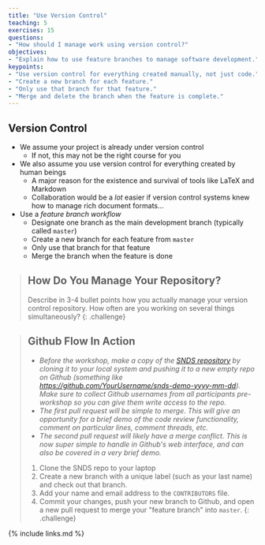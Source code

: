 ```yaml
---
title: "Use Version Control"
teaching: 5
exercises: 15
questions:
- "How should I manage work using version control?"
objectives:
- "Explain how to use feature branches to manage software development."
keypoints:
- "Use version control for everything created manually, not just code."
- "Create a new branch for each feature."
- "Only use that branch for that feature."
- "Merge and delete the branch when the feature is complete."
---
```



## Version Control

*   We assume your project is already under version control
    *   If not, this may not be the right course for you
*   We also assume you use version control for everything created by human beings
    *   A major reason for the existence and survival of tools like LaTeX and Markdown
    *   Collaboration would be a *lot* easier if version control systems knew
        how to manage rich document formats...
*   Use a *feature branch workflow*
    *   Designate one branch as the main development branch (typically called `master`)
    *   Create a new branch for each feature from `master`
    *   Only use that branch for that feature
    *   Merge the branch when the feature is done

> ## How Do You Manage Your Repository?
>
> Describe in 3-4 bullet points how you actually manage your version control repository.
> How often are you working on several things simultaneously?
{: .challenge}

> ## Github Flow In Action
>
> - *Before the workshop, make a copy of the [SNDS repository](https://github.com/standage/snds-demo) by cloning it to your local system and pushing it to a new empty repo on Github (something like https://github.com/YourUsername/snds-demo-yyyy-mm-dd). Make sure to collect Github usernames from all participants pre-workshop so you can give them write access to the repo.*
> - *The first pull request will be simple to merge. This will give an opportunity for a brief demo of the code review functionality, comment on particular lines, comment threads, etc.*
> - *The second pull request will likely have a merge conflict. This is now super simple to handle in Github's web interface, and can also be covered in a very brief demo.*
>
> 1. Clone the SNDS repo to your laptop
> 2. Create a new branch with a unique label (such as your last name) and check out that branch.
> 3. Add your name and email address to the `CONTRIBUTORS` file.
> 4. Commit your changes, push your new branch to Github, and open a new pull request to merge your "feature branch" into `master`.
{: .challenge}

{% include links.md %}
